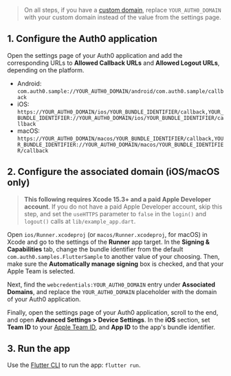 <!-- markdownlint-disable MD041 -->

> On all steps, if you have a [custom domain](https://auth0.com/docs/customize/custom-domains), replace `YOUR_AUTH0_DOMAIN` with your custom domain instead of the value from the settings page.

## 1. Configure the Auth0 application

Open the settings page of your Auth0 application and add the corresponding URLs to **Allowed Callback URLs** and **Allowed Logout URLs**, depending on the platform.

- Android: `com.auth0.sample://YOUR_AUTH0_DOMAIN/android/com.auth0.sample/callback`
- iOS: `https://YOUR_AUTH0_DOMAIN/ios/YOUR_BUNDLE_IDENTIFIER/callback,YOUR_BUNDLE_IDENTIFIER://YOUR_AUTH0_DOMAIN/ios/YOUR_BUNDLE_IDENTIFIER/callback`
- macOS: `https://YOUR_AUTH0_DOMAIN/macos/YOUR_BUNDLE_IDENTIFIER/callback,YOUR_BUNDLE_IDENTIFIER://YOUR_AUTH0_DOMAIN/macos/YOUR_BUNDLE_IDENTIFIER/callback`

## 2. Configure the associated domain (iOS/macOS only)

> **This following requires Xcode 15.3+ and a paid Apple Developer account**. If you do not have a paid Apple Developer account, skip this step, and set the `useHTTPS` parameter to `false` in the `login()` and `logout()` calls at `lib/example_app.dart`.

Open `ios/Runner.xcodeproj` (or `macos/Runner.xcodeproj`, for macOS) in Xcode and go to the settings of the **Runner** app target. In the **Signing & Capabilities** tab, change the bundle identifier from the default `com.auth0.samples.FlutterSample` to another value of your choosing. Then, make sure the **Automatically manage signing** box is checked, and that your Apple Team is selected.

Next, find the `webcredentials:YOUR_AUTH0_DOMAIN` entry under **Associated Domains**, and replace the `YOUR_AUTH0_DOMAIN` placeholder with the domain of your Auth0 application.

Finally, open the settings page of your Auth0 application, scroll to the end, and open **Advanced Settings > Device Settings**. In the **iOS** section, set **Team ID** to your [Apple Team ID](https://developer.apple.com/help/account/manage-your-team/locate-your-team-id/), and **App ID** to the app's bundle identifier.

## 3. Run the app

Use the [Flutter CLI](https://docs.flutter.dev/reference/flutter-cli) to run the app: `flutter run`.
